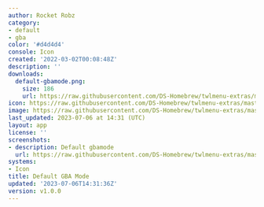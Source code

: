```yaml
---
author: Rocket Robz
category:
- default
- gba
color: '#d4d4d4'
console: Icon
created: '2022-03-02T00:08:48Z'
description: ''
downloads:
  default-gbamode.png:
    size: 186
    url: https://raw.githubusercontent.com/DS-Homebrew/twlmenu-extras/master/_nds/TWiLightMenu/icons/default-gbamode.png
icon: https://raw.githubusercontent.com/DS-Homebrew/twlmenu-extras/master/_nds/TWiLightMenu/icons/default-gbamode.png
image: https://raw.githubusercontent.com/DS-Homebrew/twlmenu-extras/master/_nds/TWiLightMenu/icons/default-gbamode.png
last_updated: 2023-07-06 at 14:31 (UTC)
layout: app
license: ''
screenshots:
- description: Default gbamode
  url: https://raw.githubusercontent.com/DS-Homebrew/twlmenu-extras/master/_nds/TWiLightMenu/icons/default-gbamode.png
systems:
- Icon
title: Default GBA Mode
updated: '2023-07-06T14:31:36Z'
version: v1.0.0
---
```

